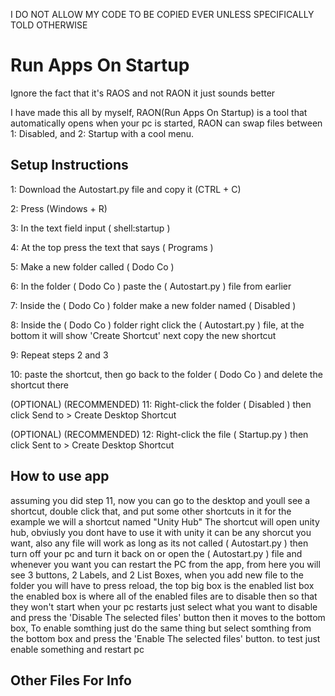 I DO NOT ALLOW MY CODE TO BE COPIED EVER UNLESS SPECIFICALLY TOLD OTHERWISE
# Run Apps On Startup

Ignore the fact that it's RAOS and not RAON it just sounds better
 
I have made this all by myself,
RAON(Run Apps On Startup) is a tool that automatically opens when your pc is started, RAON can swap files between 1: Disabled, and 2: Startup with a cool menu.

## Setup Instructions ##

1: Download the Autostart.py file and copy it (CTRL + C)

2: Press (Windows + R)

3: In the text field input ( shell:startup )

4: At the top press the text that says ( Programs )

5: Make a new folder called ( Dodo Co )

6: In the folder ( Dodo Co ) paste the ( Autostart.py ) file from earlier 

7: Inside the ( Dodo Co ) folder make a new folder named ( Disabled )

8: Inside the ( Dodo Co ) folder right click the ( Autostart.py ) file, at the bottom it will show 'Create Shortcut' next copy the new shortcut

9: Repeat steps 2 and 3

10: paste the shortcut, then go back to the folder ( Dodo Co ) and delete the shortcut there

(OPTIONAL) (RECOMMENDED) 11: Right-click the folder ( Disabled ) then click Send to > Create Desktop Shortcut

(OPTIONAL) (RECOMMENDED) 12: Right-click the file ( Startup.py ) then click Sent to > Create Desktop Shortcut

## How to use app ##

assuming you did step 11, now you can go to the desktop and youll see a shortcut, double click that, and put some other shortcuts in it for the example we will a shortcut named "Unity Hub" The shortcut will open unity hub, obviusly you dont have to use it with unity it can be any shorcut you want, also any file will work as long as its not called ( Autostart.py ) then turn off your pc and turn it back on or open the ( Autostart.py ) file and whenever you want you can restart the PC from the app, from here you will see 3 buttons, 2 Labels, and 2 List Boxes, when you add new file to the folder you will have to press reload, the top big box is the enabled list box the enabled box is where all of the enabled files are to disable then so that they won't start when your pc restarts just select what you want to disable and press the 'Disable The selected files' button then it moves to the bottom box, To enable somthing just do the same thing but select somthing from the bottom box and press the 'Enable The selected files' button. to test just enable something and restart pc

## Other Files For Info ##
